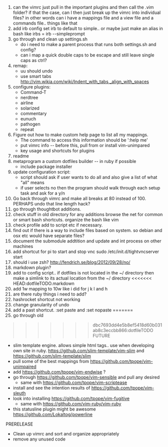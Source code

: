 1. can the vimrc just pull in the important plugins and then call the .vim
folder? if that the case, can I then just break up the vimrc into individual
files? in other words can i have a mappings file and a view file and a commands
file.. things like that
2. add irb config set irb to default to simple.. or maybe just make an alias in bash like irbs = irb --simpleprompt
3. go through and clean up settings.sh
	- do i need to make a parent process that runs both settings.sh and config?
	- can i map a quick double caps to be escape and still leave single caps as ctrl?
4. remap:
	- uu should undo
	- use smart tabs http://vim.wikia.com/wiki/Indent_with_tabs,_align_with_spaces
5. configure plugins:
	- Command-T
	- nerdtree
	- airline
	- solarized
	- commentary
	- eunuch
	- pathogen
	- repeat
6. Figure out how to make custom help page to list all my mappings.
	- The command to access this information should be ':help me'
	- put vimrc info -- before this, pull from or install vim-unimpared
	- key usage and shortcuts for plugins
7. readme
8. metaprogram a custom dotfiles builder -- in ruby if possible
	- include package installer
9. update configuration script:
	- script should ask if user wants to do all and also give a list of what "all" means
	- if user selects no then the program should walk through each setup task and ask for a y/n
10. Go back through vimrc and make all breaks at 80 instead of 100. PERHAPS undo that line length hack? 
11. go through thoughtbot additions.
12. check stuff in old directory for any additions browse the net for common or
smart bash shortcuts. organize the bash like vim
13. check profile add to script etc if necessary.
14. find out if there is a way to include files based on system. so debian and
osx etc would have separate files?
15. document the submodule addtition and update and int process on other
machines
16. add shortcut for pi to start and stop vnc sudo /etc/init.d/tightvncserver
start 
17. should i use zsh? http://fendrich.se/blog/2012/09/28/no/
18. markdown plugin?
19. add to config script.. if dotfiles is not located in the ~/ directory then
make a simlink to its actual location from the ~/ directory
<<<<<<< HEAD:dotfileTODO.markdown
20. add 1w mapping to 10w like i did for j k l and h
21. are there ruby things i need to add?
22. hashrocket shortcut not working
23. change granularity of undo
24. add a past shortcut. :set paste and :set nopaste
=======
25. go through old

>>>>>>> dbc7693dd4e5b8ef5418d60b031ab8c3eccbb866:dotfileTODO
FUTURE
- slim template engine. allows simple html tags.. use when developing own site in ruby. https://github.com/slim-template/vim-slim and https://github.com/slim-template/slim
- pull some of the best mappings from https://github.com/tpope/vim-unimpaired
- add https://github.com/tpope/vim-endwise ?
- go through https://github.com/tpope/vim-sensible and pull any desired
	- same with https://github.com/tpope/vim-scriptease
- install and see the intention results of https://github.com/tpope/vim-sleuth
- look into installing https://github.com/tpope/vim-fugitive
	- same with https://github.com/vim-ruby/vim-ruby
- this statusline plugin might be awesome https://github.com/Lokaltog/powerline

PRERELEASE
- Clean up vimrc and sort and organize appropriately
- remove any unused code
